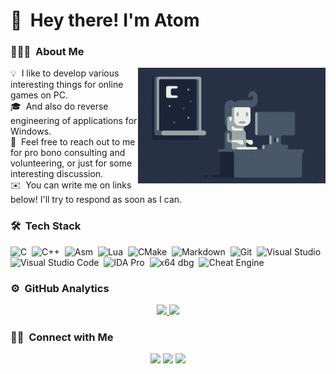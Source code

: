# 👋 &nbsp;Hey there! I'm Atom


### 👨🏻‍💻 &nbsp;About Me

<img alt="Night Coding" src="https://raw.githubusercontent.com/AVS1508/AVS1508/master/assets/Night-Coding.gif" align="right"/>

💡 &nbsp;I like to develop various interesting things for online games on PC.\
🎓 &nbsp;And also do reverse engineering of applications for Windows.\
💬 &nbsp;Feel free to reach out to me for pro bono consulting and volunteering, or just for some interesting discussion.\
✉️ &nbsp;You can write me on links below! I'll try to respond as soon as I can.


### 🛠 &nbsp;Tech Stack

![C](https://img.shields.io/badge/-C-05122A?style=flat&logo=C&logoColor=A8B9CC)&nbsp;
![C++](https://img.shields.io/badge/-C++-05122A?style=flat&logo=C%2B%2B&logoColor=00599C)&nbsp;
![Asm](https://img.shields.io/badge/-Asm-05122A?style=flat&logo=Intel&logoColor=00599C)&nbsp;
![Lua](https://img.shields.io/badge/-Lua-05122A?style=flat&logo=Lua&logoColor=00599C)&nbsp;
![CMake](https://img.shields.io/badge/-CMake-05122A?style=flat&logo=cmake)&nbsp;
![Markdown](https://img.shields.io/badge/-Markdown-05122A?style=flat&logo=markdown)&nbsp;
![Git](https://img.shields.io/badge/-Git-05122A?style=flat&logo=git)&nbsp;
![Visual Studio](https://img.shields.io/badge/-Visual%20Studio%20-05122A?style=flat&logo=visual-studio&logoColor=007ACC)&nbsp;
![Visual Studio Code](https://img.shields.io/badge/-VS%20Code-05122A?style=flat&logo=visual-studio-code&logoColor=007ACC)&nbsp;
![IDA Pro](https://img.shields.io/badge/-IDA%20Pro%20-05122A?style=flat)&nbsp;
![x64 dbg](https://img.shields.io/badge/-x64%20dbg%20-05122A?style=flat)&nbsp;
![Cheat Engine](https://img.shields.io/badge/-Cheat%20Engine%20-05122A?style=flat)&nbsp;

### ⚙️ &nbsp;GitHub Analytics

<p align="center">
<a href="https://github.com/FrostAtom">
  <img height="180em" src="https://github-readme-stats-eight-theta.vercel.app/api?username=FrostAtom&show_icons=true&theme=algolia&include_all_commits=true&count_private=true"/>
  <img height="180em" src="https://github-readme-stats-eight-theta.vercel.app/api/top-langs/?username=FrostAtom&layout=compact&langs_count=8&theme=algolia"/>
</a>
</p>

### 🤝🏻 &nbsp;Connect with Me

<p align="center">
<a href="mailto:vgolumbivskii@ukr.net"><img src="https://img.shields.io/badge/-vgolumbivskii@ukr.net-D14836?style=flat&logo=Gmail&logoColor=white"/></a>
<a href="https://discordapp.com/users/327892422187024394"><img src="https://img.shields.io/badge/-@atom8289-BD081C?style=flat&logo=Discord&logoColor=white"/></a>
<a href="https://t.me/boredatom"><img src="https://img.shields.io/badge/-@boredatom-1769FF?style=flat&logo=Telegram&logoColor=white"/></a>
</p>
